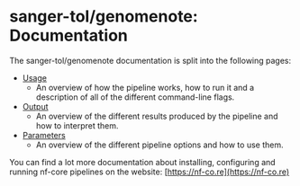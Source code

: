# sanger-tol/genomenote: Documentation

The sanger-tol/genomenote documentation is split into the following pages:

- [Usage](usage.md)
  - An overview of how the pipeline works, how to run it and a description of all of the different command-line flags.
- [Output](output.md)
  - An overview of the different results produced by the pipeline and how to interpret them.
- [Parameters](parameters.md)
  - An overview of the different pipeline options and how to use them.

You can find a lot more documentation about installing, configuring and running nf-core pipelines on the website: [https://nf-co.re](https://nf-co.re)
